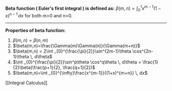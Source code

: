**Beta function ( Euler's first integral ) is defined as:**
$\beta(m,n) = \int _{0}^{1} x^{m-1}(1-x)^{n-1} \, dx$ for both m>0 and n>0.
****
**Properties of beta function:**
1. $\beta(m,n)=\beta(n,m)$
2. $\beta(m,n)=\frac{\Gamma(m)\Gamma(n)}{\Gamma(m+n)}$
3. $\beta(m,n) = 2\int _{0}^{\frac{\pi}{2}}\sin^{2m-1}\theta \cos^{2n-1}\theta \, d\theta$ 
4. $\int _{0}^{\frac{\pi}{2}}\sin^p\theta \cos^q\theta \, d\theta = \frac{1}{2}\beta(\frac{p+1}{2}, \frac{q+1}{2})$
5. $\beta(m,n)=\int _{0}^{\infty}\frac{x^{m-1}}{(1+x)^{m+n}} \, dx$

[[Integral Calculus]]
